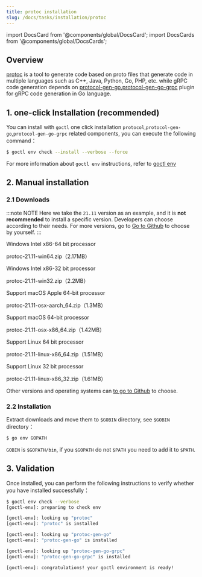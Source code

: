 ```yaml
---
title: protoc installation
slug: /docs/tasks/installation/protoc
---
```


import DocsCard from '@components/global/DocsCard';
import DocsCards from '@components/global/DocsCards';

## Overview

<a href="https://protobuf.dev/" target="_blank">protoc</a> is a tool to generate code based on proto files that generate code in multiple languages such as C++, Java, Python, Go, PHP, etc. while gRPC code generation depends on <a href="https://github.com/golang/protobuf/tree/master/protoc-gen-go" target="_blank">protocol-gen-go</a>,<a href="https://pkg.go.dev/google.golang.org/grpc/cmd/protoc-gen-go-grpc" target="_blank">protocol-gen-go-grpc</a> plugin for gRPC code generation in Go language.

## 1. one-click Installation (recommended)

You can install with `goctl` one click installation `protocol`,`protocol-gen-go`,`protocol-gen-go-grpc` related components, you can execute the following command：

```bash
$ goctl env check --install --verbose --force
```

For more information about `goctl env` instructions, refer to <a href="/docs/tutorials/cli/env" target="_blank">goctl env</a>

## 2. Manual installation

### 2.1 Downloads

:::note NOTE
Here we take the `21.11` version as an example, and it is **not recommended** to install a specific version. Developers can choose according to their needs. For more versions, go to [Go to Github](https://github.com/protocolbuffers/protobuf/releases) to choose by yourself.
:::

<DocsCards>

<DocsCard
header="Microsoft Windows"
href="https://github.com/protocolbuffers/protobuf/releases/download/v21.11/protoc-21.11-win64.zip">
    <p>Windows Intel x86-64 bit processor</p>
    <a>protoc-21.11-win64.zip（2.17MB）</a>
</DocsCard>

<DocsCard
header="Microsoft Windows"
href="https://github.com/protocolbuffers/protobuf/releases/download/v21.11/protoc-21.11-win32.zip">
    <p>Windows Intel x86-32 bit processor</p>
    <a>protoc-21.11-win32.zip（2.2MB）</a>
</DocsCard>

<DocsCard
header="Apple macOS（ARM64）"
href="https://github.com/protocolbuffers/protobuf/releases/download/v21.11/protoc-21.11-osx-aarch_64.zip">
    <p>Support macOS Apple 64-bit processor</p>
    <a>protoc-21.11-osx-aarch_64.zip（1.3MB）</a>
</DocsCard>

<DocsCard
header="Apple macOS（x86-64）"
href="https://github.com/protocolbuffers/protobuf/releases/download/v21.11/protoc-21.11-osx-x86_64.zip">
    <p>Support macOS 64-bit processor</p>
    <a>protoc-21.11-osx-x86_64.zip（1.42MB）</a>
</DocsCard>

<DocsCard
header="Linux"
href="https://github.com/protocolbuffers/protobuf/releases/download/v21.11/protoc-21.11-linux-x86_64.zip">
    <p>Support Linux 64 bit processor</p>
    <a>protoc-21.11-linux-x86_64.zip（1.51MB）</a>
</DocsCard>

<DocsCard
header="Linux"
href="https://github.com/protocolbuffers/protobuf/releases/download/v21.11/protoc-21.11-linux-x86_32.zip">
    <p>Support Linux 32 bit processor</p>
    <a>protoc-21.11-linux-x86_32.zip（1.61MB）</a>
</DocsCard>

</DocsCards>

Other versions and operating systems can [to go to Github](https://github.com/protocolbuffers/protobuf/releases) to choose.

### 2.2 Installation

Extract downloads and move them to `$GOBIN` directory, see `$GOBIN` directory：

```bash
$ go env GOPATH
```

`GOBIN` is `$GOPATH/bin`, if you `$GOPATH` do not `$PATH` you need to add it to `$PATH`.

## 3. Validation

Once installed, you can perform the following instructions to verify whether you have installed successfully：

```bash
$ goctl env check --verbose
[goctl-env]: preparing to check env

[goctl-env]: looking up "protoc"
[goctl-env]: "protoc" is installed

[goctl-env]: looking up "protoc-gen-go"
[goctl-env]: "protoc-gen-go" is installed

[goctl-env]: looking up "protoc-gen-go-grpc"
[goctl-env]: "protoc-gen-go-grpc" is installed

[goctl-env]: congratulations! your goctl environment is ready!
```
